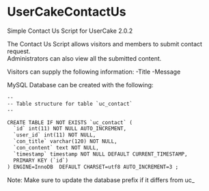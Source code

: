 # UserCakeContactUs
Simple Contact Us Script for UserCake 2.0.2

The Contact Us Script allows visitors and members to submit contact request.  
Administrators can also view all the submitted content.  

Visitors can supply the following information:
-Title
-Message

MySQL Database can be created with the following:

```html
--
-- Table structure for table `uc_contact`
--

CREATE TABLE IF NOT EXISTS `uc_contact` (
  `id` int(11) NOT NULL AUTO_INCREMENT,
  `user_id` int(11) NOT NULL,
  `con_title` varchar(120) NOT NULL,
  `con_content` text NOT NULL,
  `timestamp` timestamp NOT NULL DEFAULT CURRENT_TIMESTAMP,
  PRIMARY KEY (`id`)
) ENGINE=InnoDB  DEFAULT CHARSET=utf8 AUTO_INCREMENT=3 ;
````

Note: Make sure to update the database prefix if it differs from uc_
